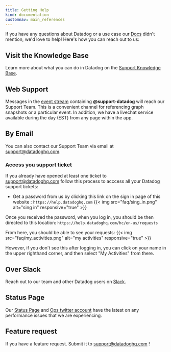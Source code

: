 ```yaml
---
title: Getting Help
kind: documentation
customnav: main_references
---
```


If you have any questions about Datadog or a use case our [Docs](http://docs.datadoghq.com) didn't mention, we'd love to help! Here's how
you can reach out to us:

## Visit the Knowledge Base

Learn more about what you can do in Datadog on the [Support Knowledge Base](http://datadog.zendesk.com).

## Web Support

Messages in the [event stream](http://app.datadoghq.com/graphing/event_stream) containing **@support-datadog** will reach our Support Team. This is a convenient channel for referencing graph snapshots or a particular event. In addition, we have a livechat service available during the day (EST) from any page within the app.

## By Email

You can also contact our Support Team via email at [support@datadoghq.com](mailto:support@datadoghq.com).

### Access you support ticket

If you already have opened at least one ticket to support@datadoghq.com follow this process to acccess all your Datadog support tickets:

* Get a password from us by clicking this link on the sign in page of this website : `https://help.datadoghq.com`
    {{< img src="faq/sing_in.png" alt="sing in" responsive="true" >}}

Once you received the password, when you log in, you should be then directed to this location: `https://help.datadoghq.com/hc/en-us/requests`

From here, you should be able to see your requests:
    {{< img src="faq/my_activities.png" alt="my activities" responsive="true" >}}

However, if you don't see this after logging in, you can click on your name in the upper righthand corner, and then select "My Activities" from there. 

## Over Slack

Reach out to our team and other Datadog users on [Slack](http://chat.datadoghq.com).

## Status Page

Our [Status Page](http://status.datadoghq.com/) and [Ops twitter account](http://www.twitter.com/datadogops) have the latest on any performance issues that we are experiencing.

## Feature request

If you have a feature request. Submit it to support@datadoghq.com ! 